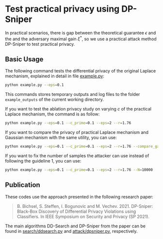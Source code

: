 # Test practical privacy using DP-Sniper

In practical scenarios, there is gap between the theoretical guarantee $\epsilon$ and the and the adversary maximal gain $\xi^\ast$, so we use a practical attack method DP-Sniper to test practical privacy.



## Basic Usage

The following command tests the differential privacy of the original Laplace mechanism,
explained in detail in file [example.py](dpsniper/example.py):

```bash
python example.py --eps=0.1
```

This commands stores temporary outputs and log files to the folder
`example_outputs` of the current working directory.

If you want to test the ablation privacy study on varying $c$ of the practical Laplace mechanism, the command is as follow:

```bash
python example.py --eps=0.1 --c_prime=0.1 --eps=2 --r=1.76
```

If you want to compare the privacy of practical Laplace mechanism and Gaussian mechanism with the same utility, you can use:

```bash
python example.py --eps=0.1 --c_prime=0.1 --eps=2 --r=1.76 --compare_gaussian=1
```

If you want to fix the number of samples the attacker can use instead of following the guideline 1, you can use:

```bash
python example.py --eps=0.1 --c_prime=0.1 --eps=2 --r=1.76 --N=10000
```



## Publication

These codes use the approach presented in the following research paper:

> B. Bichsel, S. Steffen, I. Bogunovic and M. Vechev. 2021.
> DP-Sniper: Black-Box Discovery of Differential Privacy Violations using Classifiers.
> In IEEE Symposium on Security and Privacy (SP 2021).

The main algorithms DD-Search and DP-Sniper from the paper can be found in
[search/ddsearch.py](dpsniper/search/ddsearch.py) and
[attack/dpsniper.py](dpsniper/attack/dpsniper.py), respectively.
